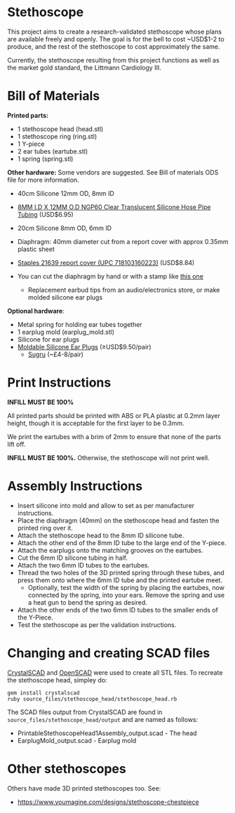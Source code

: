 Stethoscope
===========

This project aims to create a research-validated stethoscope whose plans are 
available freely and openly. The goal is for the bell to cost ~USD$1-2 to produce, 
and the rest of the stethoscope to cost approximately the same.

Currently, the stethoscope resulting from this project functions as well as the 
market gold standard, the Littmann Cardiology III.


Bill of Materials
=================

**Printed parts:**
* 1 stethoscope head (head.stl)
* 1 stethoscope ring (ring.stl)
* 1 Y-piece
* 2 ear tubes (eartube.stl)
* 1 spring (spring.stl)


**Other hardware:**
Some vendors are suggested. See Bill of materials ODS file for more information.
* 40cm Silicone 12mm OD, 8mm ID
 * [8MM I.D X 12MM O.D NGP60 Clear Translucent Silicone Hose Pipe Tubing](http://www.advancedfluidsolutions.co.uk/8mm-id-x-12mm-od-clear-transulcent-silicone-hose-pipe-tubing-2480-p.asp) (USD$6.95)

* 20cm Silicone 8mm OD, 6mm ID


* Diaphragm: 40mm diameter cut from a report cover with approx 0.35mm plastic sheet
 * [Staples 21639 report cover (UPC 718103160223)](http://www.staples.ca/en/Staples-Swing-Lock-Report-Cover-Clear-with-Black-Spine-5-Pack/product_780953_2-CA_1_20001) (USD$8.84)
 * You can cut the diaphragm by hand or with a stamp like [this one](https://www.amazon.ca/Karujimu-ki-jumbo-craft-circle-CN45004/dp/B001CBY41W)
	
	* Replacement earbud tips from an audio/electronics store, or make molded silicone ear plugs
 
**Optional hardware**:
* Metal spring for holding ear tubes together
* 1 earplug mold (earplug_mold.stl)
* Silicone for ear plugs
 * [Moldable Silicone Ear Plugs](http://www.earplugstore.com/custom-diy-ear-plugs.html) (≥USD$9.50/pair)
	* [Sugru](https://sugru.com/) (~£4-8/pair)


Print Instructions
==================
**INFILL MUST BE 100%**

All printed parts should be printed with ABS or PLA plastic at 0.2mm layer height, 
though it is acceptable for the first layer to be 0.3mm.

We print the eartubes with a brim of 2mm to ensure that none of the parts lift off.

**INFILL MUST BE 100%.** Otherwise, the stethoscope will not print well.


Assembly Instructions
=====================

* Insert silicone into mold and allow to set as per manufacturer instructions.
* Place the diaphragm (40mm) on the stethoscope head and fasten the printed ring over it.
* Attach the stethoscope head to the 8mm ID silicone tube.
* Attach the other end of the 8mm ID tube to the large end of the Y-piece.
* Attach the earplugs onto the matching grooves on the eartubes.
* Cut the 6mm ID silicone tubing in half.
* Attach the two 6mm ID tubes to the eartubes.
* Thread the two holes of the 3D printed spring through these tubes, and press them onto where the 6mm ID tube and the printed eartube meet.
	* Optionally, test the width of the spring by placing the eartubes, now connected by the spring, into your ears. Remove the spring and use a heat gun to bend the spring as desired.
* Attach the other ends of the two 6mm ID tubes to the smaller ends of the Y-Piece.
* Test the stethoscope as per the validation instructions.


Changing and creating SCAD files
================================

[CrystalSCAD](https://github.com/Joaz/CrystalScad) and [OpenSCAD](http://www.openscad.org/) 
were used to create all STL files. To recreate the stethoscope head, simpley do:

``` shell
gem install crystalscad
ruby source_files/stethoscope_head/stethoscope_head.rb
```
The SCAD files output from CrystalSCAD are found in `source_files/stethoscope_head/output` and are named as follows:
* PrintableStethoscopeHead1Assembly_output.scad - The head
* EarplugMold_output.scad - Earplug mold

Other stethoscopes
==================
Others have made 3D printed stethoscopes too. See:
* https://www.youmagine.com/designs/stethoscope-chestpiece
